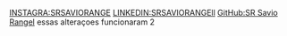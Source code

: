 [INSTAGRA:SRSAVIORANGE]("https://www.instagram.com/srsaviorange/")
[LINKEDIN:SRSAVIORANGEll]("https://www.linkedin.com/in/sr-sr-saviorangell-553498287/")
[GitHub:SR Savio Rangel]("https://github.com/srsaviorangell")
essas alteraçoes funcionaram 2
